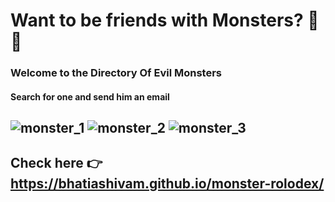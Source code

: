 # Want to be friends with Monsters? 👋 👹
### Welcome to the Directory Of Evil Monsters
#### Search for one and send him an email
![monster_1](https://github.com/codequest-eu/monsters-api/raw/master/static/yellow-150x150.jpg)
![monster_2](https://github.com/codequest-eu/monsters-api/raw/master/static/blue-150x150.jpg)
![monster_3](https://github.com/codequest-eu/monsters-api/raw/master/static/violet-150x150.jpg)
---
**Check here**
👉  https://bhatiashivam.github.io/monster-rolodex/
---
